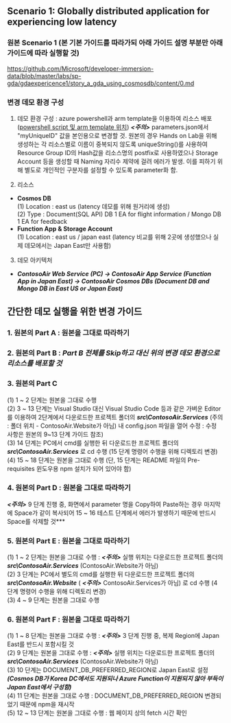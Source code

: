 ## Scenario 1: Globally distributed application for experiencing low latency

### 원본 Scenario 1 (본 기본 가이드를 따라가되 아래 가이드 설명 부분만 아래 가이드에 따라 실행할 것)
https://github.com/Microsoft/developer-immersion-data/blob/master/labs/sp-gda/gdaexpericence1/story_a_gda_using_cosmosdb/content/0.md

### 변경 데모 환경 구성
1. 데모 환경 구성 : azure powershell과 arm template을 이용하여 리소스 배포 ([powershell script 및 arm template 위치](https://github.com/ghahm/CosmosDB-Demo-01/tree/master/ARM-Template))
***<주의>*** parameters.json에서 "myUniqueID" 값을 본인용으로 변경할 것. 원본의 경우 Hands on Lab을 위해 생성하는 각 리소스별로 이름이 중복되지 않도록 uniqueString()를 사용하여 Resource Group ID의 Hash값을 리소스명의 postfix로 사용하였으나 Storage Account 등을 생성할 때 Naming 자리수 제약에 걸려 에러가 발생. 이를 피하기 위해 별도로 개인적인 구분자를 설정할 수 있도록 parameter화 함.

2. 리소스
* **Cosmos DB** <br>
(1) Location : east us (latency 데모를 위해 원거리에 생성) <br>
(2) Type : Document(SQL API) DB 1 EA for flight information / Mongo DB 1 EA for feedback
* **Function App & Storage Account** <br>
(1) Location : east us / japan east (latency 비교를 위해 2곳에 생성했으나 실제 데모에서는 Japan East만 사용함) <br>

3. 데모 아키텍처
* ***ContosoAir Web Service (PC) -> ContosoAir App Service (Function App in Japan East) -> ContosoAir Cosmos DBs (Document DB and Mongo DB in East US or Japan East)***

## 간단한 데모 실행을 위한 변경 가이드
### 1. 원본의 Part A : 원본을 그대로 따라하기
### 2. 원본의 Part B : *Part B 전체를 Skip하고 대신 위의 변경 데모 환경으로 리소스를 배포할 것*
### 3. 원본의 Part C
(1) 1 ~ 2 단계는 원본을 그대로 수행 <br>
(2) 3 ~ 13 단계는 Visual Studio 대신 Visual Studio Code 등과 같은 가벼운 Editor를 이용하여 2단계에서 다운로드한 프로젝트 폴더의 ***src\ContosoAir.Services*** (주의 : 폴더 위치 - ContosoAir.Website가 아님) 내 config.json 파일을 열어 수정 : 수정 사항은 원본의 9~13 단계 가이드 참조) <br>
(3) 14 단계는 PC에서 cmd를 실행한 뒤 다운로드한 프로젝트 폴더의 ***src\ContosoAir.Services*** 로 cd 수행 (15 단계 명령어 수행을 위해 디렉토리 변경) <br>
(4) 15 ~ 18 단계는 원본을 그대로 수행 (단, 15 단계는 README 파일의 Pre-requisites 윈도우용 npm 설치가 되어 있어야 함)
### 4. 원본의 Part D : 원본을 그대로 따라하기
***<주의>*** 9 단계 진행 중, 화면에서 parameter 명을 Copy하여 Paste하는 경우 마지막에 Space가 같이 복사되어 15 ~ 16 테스트 단계에서 에러가 발생하기 때문에 반드시 Space를 삭제할 것***
### 5. 원본의 Part E : 원본을 그대로 따라하기
(1) 1 ~ 2 단계는 원본을 그대로 수행 : ***<주의>*** 실행 위치는 다운로드한 프로젝트 폴더의 ***src\ContosoAir.Services*** (ContosoAir.Website가 아님) <br>
(2) 3 단계는 PC에서 별도의 cmd를 실행한 뒤 다운로드한 프로젝트 폴더의 ***src\ContosoAir.Website*** ( ***<주의>*** ContosoAir.Services가 아님) 로 cd 수행 (4 단계 명령어 수행을 위해 디렉토리 변경) <br>
(3) 4 ~ 9 단계는 원본을 그대로 수행
### 6. 원본의 Part F : 원본을 그대로 따라하기
(1) 1 ~ 8 단계는 원본을 그대로 수행 : ***<주의>*** 3 단계 진행 중, 복제 Region에 Japan East를 반드시 포함시킬 것 <br>
(2) 9 단계는 원본을 그대로 수행 : ***<주의>*** 실행 위치는 다운로드한 프로젝트 폴더의 ***src\ContosoAir.Services*** (ContosoAir.Website가 아님) <br>
(3) 10 단계는 DOCUMENT_DB_PREFERRED_REGION로 Japan East로 설정 ***(Cosmos DB가 Korea DC에서도 지원되나 Azure Function이 지원되지 않아 부득이 Japan East에서 구성함)*** <br>
(4) 11 단계는 원본을 그대로 수행 : DOCUMENT_DB_PREFERRED_REGION 변경되었기 때문에 npm을 재시작 <br>
(5) 12 ~ 13 단계는 원본을 그대로 수행 : 웹 페이지 상의 fetch 시간 확인
